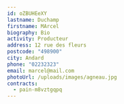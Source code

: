 ```yaml
---
id: oZBUHEeXY
lastname: Duchamp
firstname: MArcel
biography: Bio
activity: Producteur
address: 12 rue des fleurs
postcode: "498900"
city: Andard
phone: "02232323"
email: marcel@mail.com
photoUrl: /uploads/images/agneau.jpg
contracts:
  - pain-m8vztgqpq
---
```

